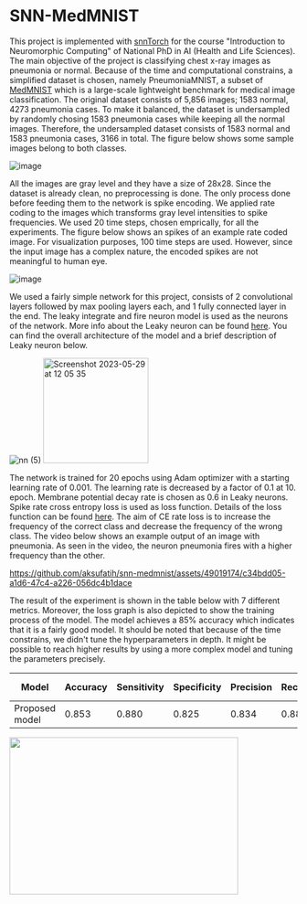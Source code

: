 # SNN-MedMNIST
This project is implemented with [snnTorch](https://snntorch.readthedocs.io/en/latest/index.html) for the course "Introduction to Neuromorphic Computing" of National PhD in AI (Health and Life Sciences).
The main objective of the project is classifying chest x-ray images as pneumonia or normal. 
Because of the time and computational constrains, a simplified dataset is chosen, namely PneumoniaMNIST, a subset of [MedMNIST](https://medmnist.com/) which is a large-scale lightweight benchmark for medical image classification. 
The original dataset consists of 5,856 images; 1583 normal, 4273 pneumonia cases.
To make it balanced, the dataset is undersampled by randomly chosing 1583 pneumonia cases while keeping all the normal images.
Therefore, the undersampled dataset consists of 1583 normal and 1583 pneumonia cases, 3166 in total. 
The figure below shows some sample images belong to both classes.

![image](https://github.com/aksufatih/snn-medmnist/assets/49019174/47db3d95-a9cf-4b4d-9578-bf27f5b6998e)


All the images are gray level and they have a size of 28x28.
Since the dataset is already clean, no preprocessing is done. 
The only process done before feeding them to the network is spike encoding.
We applied rate coding to the images which transforms gray level intensities to spike frequencies. 
We used 20 time steps, chosen emprically, for all the experiments. 
The figure below shows an spikes of an example rate coded image.
For visualization purposes, 100 time steps are used. 
However, since the input image has a complex nature, the encoded spikes are not meaningful to human eye.

![image](https://github.com/aksufatih/snn-medmnist/assets/49019174/ae16ec41-2920-4ebb-be5f-bf8cfa82aee6)


We used a fairly simple network for this project, consists of 2 convolutional layers followed by max pooling layers each, and 1 fully connected layer in the end. 
The leaky integrate and fire neuron model is used as the neurons of the network. 
More info about the Leaky neuron can be found [here](https://snntorch.readthedocs.io/en/latest/snn.neurons_leaky.html).
You can find the overall architecture of the model and a brief description of Leaky neuron below.

![nn (5)](https://github.com/aksufatih/snn-medmnist/assets/49019174/2c9eff0c-f342-4bf6-a57c-728f1ace8a6a)
<img width="184" alt="Screenshot 2023-05-29 at 12 05 35" src="https://github.com/aksufatih/snn-medmnist/assets/49019174/1c64ffbe-f1ac-409c-9221-3866a5105dfb">

The network is trained for 20 epochs using Adam optimizer with a starting learning rate of 0.001. 
The learning rate is decreased by a factor of 0.1 at 10. epoch. 
Membrane potential decay rate is chosen as 0.6 in Leaky neurons. 
Spike rate cross entropy loss is used as loss function. 
Details of the loss function can be found [here](https://snntorch.readthedocs.io/en/latest/snntorch.functional.html#snntorch.functional.loss.ce_rate_loss).
The aim of CE rate loss is to increase the frequency of the correct class and decrease the frequency of the wrong class.
The video below shows an example output of an image with pneumonia. 
As seen in the video, the neuron pneumonia fires with a higher frequency than the other. 

https://github.com/aksufatih/snn-medmnist/assets/49019174/c34bdd05-a1d6-47c4-a226-056dc4b1dace


The result of the experiment is shown in the table below with 7 different metrics. Moreover, the loss graph is also depicted to show the training process of the model. The model achieves a 85% accuracy which indicates that it is a fairly good model. It should be noted that because of the time constrains, we didn't tune the hyperparameters in depth. It might be possible to reach higher results  by using a more complex model and tuning the parameters precisely. 

|      Model     | Accuracy | Sensitivity | Specificity | Precision | Recall | F1 Score | GMean |
|----------------|----------|-------------|-------------|-----------|--------|----------|-------|
| Proposed model |   0.853  |    0.880    |    0.825    |   0.834   |  0.880 |   0.857  | 0.852 |


<img src="https://github.com/aksufatih/snn-medmnist/assets/49019174/9441fbdb-ed57-4027-ba70-95fd4bfad41c" width="400" height="275">
